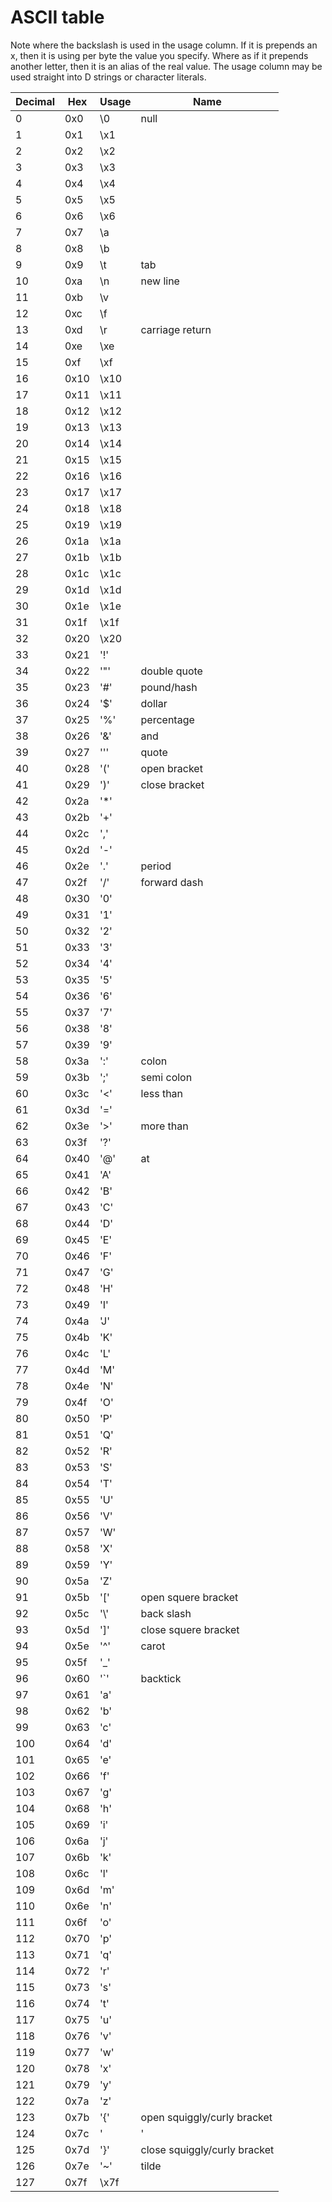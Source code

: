 # ASCII table
Note where the backslash is used in the usage column. If it is prepends an x, then it is using per byte the value you specify. Where as if it prepends another letter, then it is an alias of the real value. The usage column may be used straight into D strings or character literals.

| Decimal | Hex   | Usage | Name |
|--------------|---------|----------------|-----|
| 0   | 0x0  | \\0  | null |
| 1   | 0x1  | \\x1  | |
| 2   | 0x2  | \\x2  | |
| 3   | 0x3  | \\x3  | |
| 4   | 0x4  | \\x4  | |
| 5   | 0x5  | \\x5  | |
| 6   | 0x6  | \\x6  | |
| 7   | 0x7  | \\a  | |
| 8   | 0x8  | \\b  | |
| 9   | 0x9  | \\t  | tab |
| 10  | 0xa  | \\n  | new line |
| 11  | 0xb  | \\v  | |
| 12  | 0xc  | \\f  | |
| 13  | 0xd  | \\r  | carriage return |
| 14  | 0xe  | \\xe  | |
| 15  | 0xf  | \\xf  | |
| 16  | 0x10 | \\x10 | |
| 17  | 0x11 | \\x11 | |
| 18  | 0x12 | \\x12 | |
| 19  | 0x13 | \\x13 | |
| 20  | 0x14 | \\x14 | |
| 21  | 0x15 | \\x15 | |
| 22  | 0x16 | \\x16 | |
| 23  | 0x17 | \\x17 | |
| 24  | 0x18 | \\x18 | |
| 25  | 0x19 | \\x19 | |
| 26  | 0x1a | \\x1a | |
| 27  | 0x1b | \\x1b | |
| 28  | 0x1c | \\x1c | |
| 29  | 0x1d | \\x1d | |
| 30  | 0x1e | \\x1e | |
| 31  | 0x1f | \\x1f | |
| 32  | 0x20 | \\x20 | |
| 33  | 0x21 | '!' | |
| 34  | 0x22 | '\"' | double quote |
| 35  | 0x23 | '#' | pound/hash |
| 36  | 0x24 | '$' | dollar |
| 37  | 0x25 | '%' | percentage |
| 38  | 0x26 | '&' | and |
| 39  | 0x27 | ''' | quote |
| 40  | 0x28 | '(' | open bracket |
| 41  | 0x29 | ')' | close bracket |
| 42  | 0x2a | '*' | |
| 43  | 0x2b | '+' | |
| 44  | 0x2c | ',' | |
| 45  | 0x2d | '-' | |
| 46  | 0x2e | '.' | period |
| 47  | 0x2f | '/' | forward dash |
| 48  | 0x30 | '0' | |
| 49  | 0x31 | '1' | |
| 50  | 0x32 | '2' | |
| 51  | 0x33 | '3' | |
| 52  | 0x34 | '4' | |
| 53  | 0x35 | '5' | |
| 54  | 0x36 | '6' | |
| 55  | 0x37 | '7' | |
| 56  | 0x38 | '8' | |
| 57  | 0x39 | '9' | |
| 58  | 0x3a | ':' | colon |
| 59  | 0x3b | ';' | semi colon |
| 60  | 0x3c | '<' | less than |
| 61  | 0x3d | '=' | |
| 62  | 0x3e | '>' | more than |
| 63  | 0x3f | '?' | |
| 64  | 0x40 | '@' | at |
| 65  | 0x41 | 'A' | |
| 66  | 0x42 | 'B' | |
| 67  | 0x43 | 'C' | |
| 68  | 0x44 | 'D' | |
| 69  | 0x45 | 'E' | |
| 70  | 0x46 | 'F' | |
| 71  | 0x47 | 'G' | |
| 72  | 0x48 | 'H' | |
| 73  | 0x49 | 'I' | |
| 74  | 0x4a | 'J' | |
| 75  | 0x4b | 'K' | |
| 76  | 0x4c | 'L' | |
| 77  | 0x4d | 'M' | |
| 78  | 0x4e | 'N' | |
| 79  | 0x4f | 'O' | |
| 80  | 0x50 | 'P' | |
| 81  | 0x51 | 'Q' | |
| 82  | 0x52 | 'R' | |
| 83  | 0x53 | 'S' | |
| 84  | 0x54 | 'T' | |
| 85  | 0x55 | 'U' | |
| 86  | 0x56 | 'V' | |
| 87  | 0x57 | 'W' | |
| 88  | 0x58 | 'X' | |
| 89  | 0x59 | 'Y' | |
| 90  | 0x5a | 'Z' | |
| 91  | 0x5b | '[' | open squere bracket |
| 92  | 0x5c | '\\' | back slash |
| 93  | 0x5d | ']' | close squere bracket |
| 94  | 0x5e | '^' | carot |
| 95  | 0x5f | '_' | |
| 96  | 0x60 | '`' | backtick |
| 97  | 0x61 | 'a' | |
| 98  | 0x62 | 'b' | |
| 99  | 0x63 | 'c' | |
| 100 | 0x64 | 'd' | |
| 101 | 0x65 | 'e' | |
| 102 | 0x66 | 'f' | |
| 103 | 0x67 | 'g' | |
| 104 | 0x68 | 'h' | |
| 105 | 0x69 | 'i' | |
| 106 | 0x6a | 'j' | |
| 107 | 0x6b | 'k' | |
| 108 | 0x6c | 'l' | |
| 109 | 0x6d | 'm' | |
| 110 | 0x6e | 'n' | |
| 111 | 0x6f | 'o' | |
| 112 | 0x70 | 'p' | |
| 113 | 0x71 | 'q' | |
| 114 | 0x72 | 'r' | |
| 115 | 0x73 | 's' | |
| 116 | 0x74 | 't' | |
| 117 | 0x75 | 'u' | |
| 118 | 0x76 | 'v' | |
| 119 | 0x77 | 'w' | |
| 120 | 0x78 | 'x' | |
| 121 | 0x79 | 'y' | |
| 122 | 0x7a | 'z' | |
| 123 | 0x7b | '{' | open squiggly/curly bracket |
| 124 | 0x7c | '|' | pipe |
| 125 | 0x7d | '}' | close squiggly/curly bracket |
| 126 | 0x7e | '~' | tilde |
| 127 | 0x7f | \\x7f | |